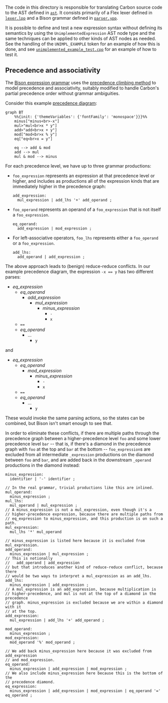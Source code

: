 <!--
Part of the Carbon Language project, under the Apache License v2.0 with LLVM
Exceptions. See /LICENSE for license information.
SPDX-License-Identifier: Apache-2.0 WITH LLVM-exception
-->

The code in this directory is responsible for translating Carbon source code to
the AST defined in [`ast`](../ast/). It consists primarily of a Flex lexer
defined in [`lexer.lpp`](lexer.lpp) and a Bison grammar defined in
[`parser.ypp`](parser.ypp).

It is possible to define and test a new expression syntax without defining its
semantics by using the `UnimplementedExpression` AST node type and the same
techniques can be applied to other kinds of AST nodes as needed. See the
handling of the `UNIMPL_EXAMPLE` token for an example of how this is done, and
see [`unimplemented_example_test.cpp`](unimplemented_example_test.cpp) for an
example of how to test it.

## Precedence and associativity

The [Bison expression grammar](parser.ypp) uses the
[precedence climbing method](https://en.wikipedia.org/wiki/Operator-precedence_parser#Precedence_climbing_method)
to model precedence and associativity, suitably modified to handle Carbon's
partial precedence order without grammar ambiguities.

Consider this example
[precedence diagram](/docs/design/expressions/README.md#precedence):

```mermaid
graph BT
    %%{init: {'themeVariables': {'fontFamily': 'monospace'}}}%%
    minus["minus<br>-x"]
    mul>"mul<br>x * y"]
    add>"add<br>x + y"]
    mod["mod<br>x % y"]
    eq["eq<br>x = y"]

    eq --> add & mod
    add --> mul
    mul & mod --> minus
```

For each precedence level, we have up to three grammar productions:

-   `foo_expression` represents an expression at that precedence level or
    higher, and includes as productions all of the expression kinds that are
    immediately higher in the precedence graph:
    ```bison
    add_expression:
      mul_expression | add_lhs '+' add_operand ;
    ```
-   `foo_operand` represents an operand of a `foo_expression` that is not itself
    a `foo_expression`.
    ```bison
    eq_operand:
      add_expression | mod_expression ;
    ```
-   For left-associative operators, `foo_lhs` represents either a `foo_operand`
    or a `foo_expression`.
    ```
    add_lhs:
      add_operand | add_expression ;
    ```

The above approach leads to (benign) reduce-reduce conflicts. In our example
precedence diagram, the expression `-x == y` has two different parses:

-   _eq_expression_
    -   _eq_operand_
        -   _add_expression_
            -   _mul_expression_
                -   _minus_expression_
                    -   `-`
                    -   `x`
    -   `==`
    -   _eq_operand_
        -   ...
            -   `y`

and

-   _eq_expression_
    -   _eq_operand_
        -   _mod_expression_
            -   _minus_expression_
                -   `-`
                -   `x`
    -   `==`
    -   _eq_operand_
        -   ...
            -   `y`

These would invoke the same parsing actions, so the states can be combined, but
Bison isn't smart enough to see that.

In order to eliminate these conflicts, if there are multiple paths through the
precedence graph between a higher-precedence level `foo` and some lower
precedence level `bar` -- that is, if there's a diamond in the precedence graph
with `foo` at the top and `bar` at the bottom -- `foo_expression`s are excluded
from all intermediate `_expression` productions on the diamond between `foo` and
`bar`, and are added back in the downstream `_operand` productions in the
diamond instead:

```bison
minus_expression:
  identifier | '-' identifier ;

// In the real grammar, trivial productions like this are inlined.
mul_operand:
  minus_expression ;
mul_lhs:
  mul_operand | mul_expression ;
// A minus_expression is not a mul_expression, even though it's a
// higher-precedence expression, because there are multiple paths from
// eq_expression to minus_expression, and this production is on such a path.
mul_expression:
  mul_lhs '*' mul_operand

// minus_expression is listed here because it is excluded from mul_expression.
add_operand:
  minus_expression | mul_expression ;
// This is notionally
//   add_operand | add_expression
// but that introduces another kind of reduce-reduce conflict, because there
// would be two ways to interpret a mul_expression as an add_lhs.
add_lhs:
  minus_expression | add_expression ;
// A mul_expression is an add_expression, because multiplication is
// higher-precedence, and mul is not at the top of a diamond in the precedence
// graph. minus_expression is excluded because we are within a diamond with it
// at the top.
add_expression:
  mul_expression | add_lhs '+' add_operand ;

mod_operand:
  minus_expression ;
mod_expression:
  mod_operand '%' mod_operand ;

// We add back minus_expression here because it was excluded from add_expression
// and mod_expression.
eq_operand:
  minus_expression | add_expression | mod_expression ;
// We also include minus_expression here because this is the bottom of the
// precedence diamond.
eq_expression:
  minus_expression | add_expression | mod_expression | eq_operand '=' eq_operand ;
```
